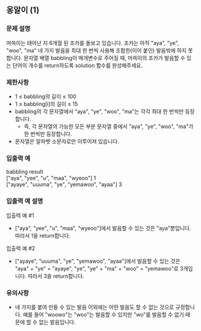## 옹알이 (1)

### 문제 설명
머쓱이는 태어난 지 6개월 된 조카를 돌보고 있습니다. 조카는 아직 "aya", "ye", "woo", "ma" 네 가지 발음을 최대 한 번씩 사용해 조합한(이어 붙인) 발음밖에 하지 못합니다. 문자열 배열 babbling이 매개변수로 주어질 때, 머쓱이의 조카가 발음할 수 있는 단어의 개수를 return하도록 solution 함수를 완성해주세요.

### 제한사항
+ 1 ≤ babbling의 길이 ≤ 100
+ 1 ≤ babbling[i]의 길이 ≤ 15
+ babbling의 각 문자열에서 "aya", "ye", "woo", "ma"는 각각 최대 한 번씩만 등장합니다.
  + 즉, 각 문자열의 가능한 모든 부분 문자열 중에서 "aya", "ye", "woo", "ma"가 한 번씩만 등장합니다.
+ 문자열은 알파벳 소문자로만 이루어져 있습니다.

### 입출력 예
babbling	result  
["aya", "yee", "u", "maa", "wyeoo"]	1  
["ayaye", "uuuma", "ye", "yemawoo", "ayaa"]	3

### 입출력 예 설명
입출력 예 #1
+ ["aya", "yee", "u", "maa", "wyeoo"]에서 발음할 수 있는 것은 "aya"뿐입니다. 따라서 1을 return합니다.

입출력 예 #2
+ ["ayaye", "uuuma", "ye", "yemawoo", "ayaa"]에서 발음할 수 있는 것은 "aya" + "ye" = "ayaye", "ye", "ye" + "ma" + "woo" = "yemawoo"로 3개입니다. 따라서 3을 return합니다.

### 유의사항
+ 네 가지를 붙여 만들 수 있는 발음 이외에는 어떤 발음도 할 수 없는 것으로 규정합니다. 예를 들어 "woowo"는 "woo"는 발음할 수 있지만 "wo"를 발음할 수 없기 때문에 할 수 없는 발음입니다.